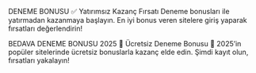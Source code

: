 DENEME BONUSU ✅ Yatırımsız Kazanç Fırsatı
Deneme bonusları ile yatırmadan kazanmaya başlayın. En iyi bonus veren sitelere giriş yaparak fırsatları değerlendirin!

BEDAVA DENEME BONUSU 2025
🌟 Ücretsiz Deneme Bonusu 🌟
2025’in popüler sitelerinde ücretsiz bonuslarla kazanç elde edin. Şimdi kayıt olun, fırsatları yakalayın!
